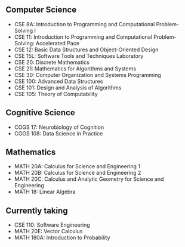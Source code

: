 ## Computer Science
- CSE 8A: Introduction to Programming and Computational Problem-Solving I
- CSE 11: Introduction to Programming and Computational Problem-Solving: Accelerated Pace
- CSE 12: Basic Data Structures and Object-Oriented Design
- CSE 15L: Software Tools and Techniques Laboratory
- CSE 20: Discrete Mathematics
- CSE 21: Mathematics for Algorithms and Systems
- CSE 30: Computer Organization and Systems Programming
- CSE 100: Advanced Data Structures
- CSE 101: Design and Analysis of Algorithms
- CSE 105: Theory of Computability

## Cognitive Science
- COGS 17: Neurobiology of Cognition
- COGS 108: Data Science in Practice

## Mathematics
- MATH 20A: Calculus for Science and Engineering 1
- MATH 20B: Calculus for Science and Engineering 2
- MATH 20C: Calculus and Analytic Geometry for Science and Engineering
- MATH 18: Linear Algebra

## Currently taking
- CSE 110: Software Engineering
- MATH 20E: Vector Calculus 
- MATH 180A: Introduction to Probability